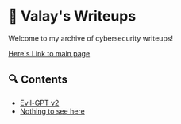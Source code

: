 # 🧠 Valay's Writeups

Welcome to my archive of cybersecurity writeups!

[Here's Link to main page](https://valay-2004.github.io/THM-Writeups/)

## 🔍 Contents

- [Evil-GPT v2](./evilgpt-v2/)
- [Nothing to see here](http://example.com)
